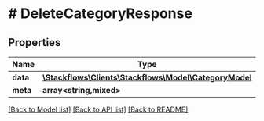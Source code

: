 # # DeleteCategoryResponse

## Properties

Name | Type | Description | Notes
------------ | ------------- | ------------- | -------------
**data** | [**\Stackflows\Clients\Stackflows\Model\CategoryModel**](CategoryModel.md) |  | [optional]
**meta** | **array<string,mixed>** |  | [optional]

[[Back to Model list]](../../README.md#models) [[Back to API list]](../../README.md#endpoints) [[Back to README]](../../README.md)

